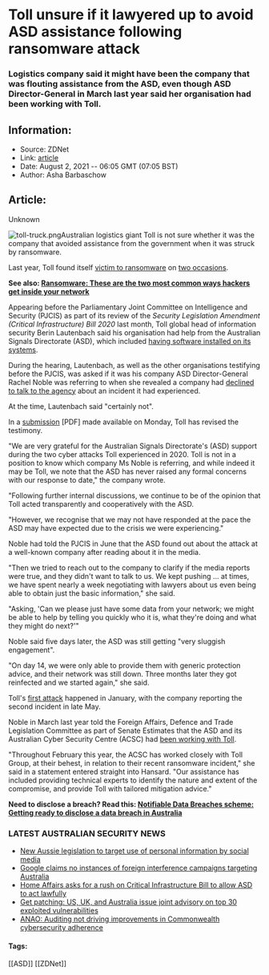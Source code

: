 # Toll unsure if it lawyered up to avoid ASD assistance following ransomware attack
### Logistics company said it might have been the company that was flouting assistance from the ASD, even though ASD Director-General in March last year said her organisation had been working with Toll.

## Information:
+ Source: ZDNet
+ Link: [article](https://www.zdnet.com/article/toll-unsure-if-it-lawyered-up-to-avoid-asd-assistance-following-ransomware-attack/)
+ Date: August 2, 2021 -- 06:05 GMT (07:05 BST)
+ Author: Asha Barbaschow


## Article:
Unknown

![toll-truck.png](https://www.zdnet.com/a/hub/i/r/2020/02/04/7aee7e14-28a4-4620-8412-13d4f02d17d4/resize/1200xauto/34b3e0950ac96d33204ed7f3f7ec162f/toll-truck.png)Australian logistics giant Toll is not sure whether it was the company that avoided assistance from the government when it was struck by ransomware.

Last year, Toll found itself [victim to ransomware](https://www.zdnet.com/article/toll-restoring-services-following-ransomware-attack/) on [two occasions](https://www.zdnet.com/article/transport-logistics-firm-toll-group-hit-by-ransomware-for-the-second-time-in-three-months/).

**See also: [Ransomware: These are the two most common ways hackers get inside your network](https://www.zdnet.com/article/ransomware-these-are-the-two-most-common-ways-hackers-get-inside-your-network/)**

Appearing before the Parliamentary Joint Committee on Intelligence and Security (PJCIS) as part of its review of the *Security Legislation Amendment (Critical Infrastructure) Bill 2020* last month, Toll global head of information security Berin Lautenbach said his organisation had help from the Australian Signals Directorate (ASD), which included [having software installed on its systems](https://www.zdnet.com/article/logistics-and-utilities-providers-agree-to-help-from-asd-in-the-event-of-a-cyber-incident/).

During the hearing, Lautenbach, as well as the other organisations testifying before the PJCIS, was asked if it was his company ASD Director-General Rachel Noble was referring to when she revealed a company had [declined to talk to the agency](https://www.zdnet.com/article/nationally-known-australian-company-lawyered-up-to-resist-asd-help/) about an incident it had experienced.

At the time, Lautenbach said "certainly not". 

In a [submission](https://www.aph.gov.au/DocumentStore.ashx?id=2bb2adcb-a243-4938-9836-bdd58e7f5742&subId=711565) [PDF] made available on Monday, Toll has revised the testimony.






"We are very grateful for the Australian Signals Directorate's (ASD) support during the two cyber attacks Toll experienced in 2020. Toll is not in a position to know which company Ms Noble is referring, and while indeed it may be Toll, we note that the ASD has never raised any formal concerns with our response to date," the company wrote.

"Following further internal discussions, we continue to be of the opinion that Toll acted transparently and cooperatively with the ASD. 

"However, we recognise that we may not have responded at the pace the ASD may have expected due to the crisis we were experiencing."

Noble had told the PJCIS in June that the ASD found out about the attack at a well-known company after reading about it in the media.

"Then we tried to reach out to the company to clarify if the media reports were true, and they didn't want to talk to us. We kept pushing … at times, we have spent nearly a week negotiating with lawyers about us even being able to obtain just the basic information," she said. 

"Asking, 'Can we please just have some data from your network; we might be able to help by telling you quickly who it is, what they're doing and what they might do next?'"

Noble said five days later, the ASD was still getting "very sluggish engagement".

"On day 14, we were only able to provide them with generic protection advice, and their network was still down. Three months later they got reinfected and we started again," she said.

Toll's [first attack](https://www.zdnet.com/article/toll-group-shuts-down-it-systems-in-response-to-cybersecurity-incident/) happened in January, with the company reporting the second incident in late May.

Noble in March last year told the Foreign Affairs, Defence and Trade Legislation Committee as part of Senate Estimates that the ASD and its Australian Cyber Security Centre (ACSC) had [been working with Toll](https://www.zdnet.com/article/asd-teamed-up-with-gchq-for-stolen-credit-card-crackdown/).

"Throughout February this year, the ACSC has worked closely with Toll Group, at their behest, in relation to their recent ransomware incident," she said in a statement entered straight into Hansard. "Our assistance has included providing technical experts to identify the nature and extent of the compromise, and provide Toll with tailored mitigation advice."

**Need to disclose a breach? Read this: [Notifiable Data Breaches scheme: Getting ready to disclose a data breach in Australia](https://www.zdnet.com/article/notifiable-data-breaches-scheme-getting-ready-to-disclose-a-data-breach-in-australia/)**

### LATEST AUSTRALIAN SECURITY NEWS

* [New Aussie legislation to target use of personal information by social media](https://www.zdnet.com/article/new-aussie-legislation-to-target-use-of-personal-information-by-social-media/)
* [Google claims no instances of foreign interference campaigns targeting Australia](https://www.zdnet.com/article/google-claims-no-instances-of-foreign-interference-campaigns-targeting-australia/)
* [Home Affairs asks for a rush on Critical Infrastructure Bill to allow ASD to act lawfully](https://www.zdnet.com/article/home-affairs-asks-for-a-rush-on-critical-infrastructure-bill-to-allow-asd-to-act-lawfully/)
* [Get patching: US, UK, and Australia issue joint advisory on top 30 exploited vulnerabilities](https://www.zdnet.com/article/get-patching-us-uk-and-australia-issue-joint-advisory-on-top-30-exploited-vulnerabilities/)
* [ANAO: Auditing not driving improvements in Commonwealth cybersecurity adherence](https://www.zdnet.com/article/anao-auditing-not-driving-improvements-in-commonwealth-cybersecurity-adherence/)





#### Tags:
[[ASD]] [[ZDNet]]
